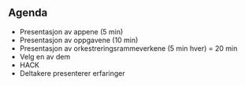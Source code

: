 Agenda
------

- Presentasjon av appene (5 min)
- Presentasjon av oppgavene (10 min)
- Presentasjon av orkestreringsrammeverkene (5 min hver) = 20 min
- Velg en av dem
- HACK
- Deltakere presenterer erfaringer
